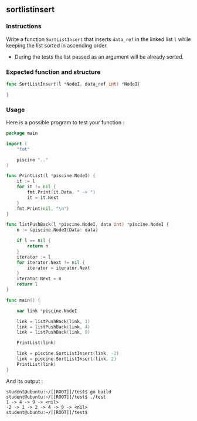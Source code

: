 ## sortlistinsert

### Instructions

Write a function `SortListInsert` that inserts `data_ref` in the linked list `l` while keeping the list sorted in ascending order.

- During the tests the list passed as an argument will be already sorted.

### Expected function and structure

```go
func SortListInsert(l *NodeI, data_ref int) *NodeI{

}
```

### Usage

Here is a possible program to test your function :

```go
package main

import (
	"fmt"

	piscine ".."
)

func PrintList(l *piscine.NodeI) {
	it := l
	for it != nil {
		fmt.Print(it.Data, " -> ")
		it = it.Next
	}
	fmt.Print(nil, "\n")
}

func listPushBack(l *piscine.NodeI, data int) *piscine.NodeI {
	n := &piscine.NodeI{Data: data}

	if l == nil {
		return n
	}
	iterator := l
	for iterator.Next != nil {
		iterator = iterator.Next
	}
	iterator.Next = n
	return l
}

func main() {

	var link *piscine.NodeI

	link = listPushBack(link, 1)
	link = listPushBack(link, 4)
	link = listPushBack(link, 9)

	PrintList(link)

	link = piscine.SortListInsert(link, -2)
	link = piscine.SortListInsert(link, 2)
	PrintList(link)
}
```

And its output :

```console
student@ubuntu:~/[[ROOT]]/test$ go build
student@ubuntu:~/[[ROOT]]/test$ ./test
1 -> 4 -> 9 -> <nil>
-2 -> 1 -> 2 -> 4 -> 9 -> <nil>
student@ubuntu:~/[[ROOT]]/test$
```
